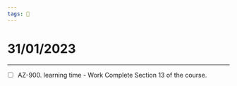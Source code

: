```yaml
---
tags: 📆
---
```


# 31/01/2023
---

- [ ] AZ-900. learning time - Work  Complete Section 13 of the course.
